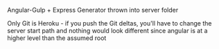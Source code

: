 Angular-Gulp + Express Generator thrown into server folder

Only Git is Heroku - if you push the Git deltas, you'll have to change the server start path and nothing would look different since angular is at a higher level than the assumed root
